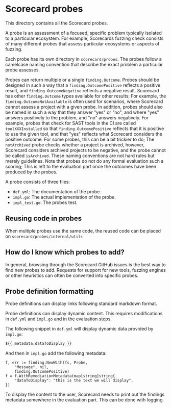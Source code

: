 # Scorecard probes

This directory contains all the Scorecard probes.

A probe is an assessment of a focused, specific problem typically isolated to a particular ecosystem. For example, Scorecards fuzzing check consists of many different probes that assess particular ecosystems or aspects of fuzzing.

Each probe has its own directory in `scorecard/probes`. The probes follow a camelcase naming convention that describe the exact problem a particular probe assesses. 

Probes can return multiple or a single `finding.Outcome`. Probes should be designed in such a way that a `finding.OutcomePositive` reflects a positive result, and `finding.OutcomeNegative` reflects a negative result. Scorecard has other `finding.Outcome` types available for other results; For example, the `finding.OutcomeNotAvailable` is often used for scenarios, where Scorecard cannot assess a project with a given probe. In addition, probes should also be named in such a way that they answer "yes" or "no", and where "yes" answers positively to the problem, and "no" answers negatively. For example, probes that check for SAST tools in the CI are called `toolXXXInstalled` so that `finding.OutcomePositive` reflects that it is positive to use the given tool, and that "yes" reflects what Scorecard considers the positive outcome. For some probes, this can be a bit trickier to do; The `notArchived` probe checks whether a project is archived, however, Scorecard considers archived projects to be negative, and the probe cannot be called `isArchived`. These naming conventions are not hard rules but merely guidelines. Note that probes do not do any formal evaluation such a scoring; This is left to the evaluation part once the outcomes have been produced by the probes.

A probe consists of three files: 

- `def.yml`: The documentation of the probe. 
- `impl.go`: The actual implementation of the probe.
- `impl_test.go`: The probes test.

## Reusing code in probes

When multiple probes use the same code, the reused code can be placed on `scorecard/probes/internal/utils`

## How do I know which probes to add?

In general, browsing through the Scorecard GitHub issues is the best way to find new probes to add. Requests for support for new tools, fuzzing engines or other heuristics can often be converted into specific probes.

## Probe definition formatting

Probe definitions can display links following standard markdown format.

Probe definitions can display dynamic content. This requires modifications in `def.yml` and `impl.go` and in the evaluation steps.

The following snippet in `def.yml` will display dynamic data provided by `impl.go`:

```md
${{ metadata.dataToDisplay }}
```

And then in `impl.go` add the following metadata:

```golang
f, err := finding.NewWith(fs, Probe,
	"Message", nil,
	finding.OutcomePositive)
f = f.WithRemediationMetadata(map[string]string{
	"dataToDisplay": "this is the text we will display",
})
```

To display the content to the user, Scorecard needs to print out the findings metadata somewhere in the evaluation part. This can be done with logging.